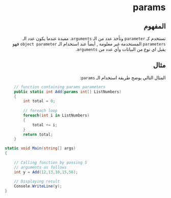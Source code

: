 <div dir="rtl">

# params

## المفهوم 
تستخدم كـ `parameter`  وتأخذ عدد من الـ `arguments`.  مفيدة عندما يكون عدد الـ `parameters` المستخدمة غير معلومة
, أيضاً عند استخدام الـ `object parameter` فهو يقبل اي نوع من البيانات وأي عدد من `arguments`.
## مثال 
المثال التالي يوضح طريقة استخدام الـ `params`:

</div>

```C#
    // function containing params parameters
    public static int Add(params int[] ListNumbers)
    {
        int total = 0;
          
        // foreach loop
        foreach(int i in ListNumbers) 
        {
            total += i;
        }
        return total;
    }

static void Main(string[] args)
{
      
    // Calling function by passing 5
    // arguments as follows
    int y = Add(12,13,10,15,56);
      
    // Displaying result
    Console.WriteLine(y);
}


```